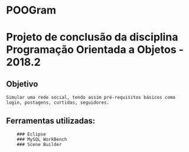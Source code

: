 # POOGram
# Projeto de conclusão da disciplina Programação Orientada a Objetos - 2018.2
 ## Objetivo
    Simular uma rede social, tendo assim pré-requisitos básicos como login, postagens, curtidas, seguidores.

 ## Ferramentas utilizadas:
 		### Eclipse
 		### MySQL WorkBench
 		### Scene Builder
